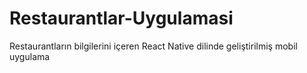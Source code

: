 # Restaurantlar-Uygulamasi
Restaurantların bilgilerini içeren 
React Native dilinde geliştirilmiş mobil uygulama
